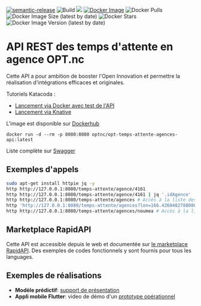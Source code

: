 [![semantic-release](https://img.shields.io/badge/%20%20%F0%9F%93%A6%F0%9F%9A%80-semantic--release-e10079.svg)](https://github.com/semantic-release/semantic-release)
![Build](https://github.com/opt-nc/opt-temps-attente-agences-api/actions/workflows/maven.yml/badge.svg)
[![](https://jitpack.io/v/opt-nc/opt-temps-attente-agences-api.svg)](https://jitpack.io/#opt-nc/opt-temps-attente-agences-api)
[![Docker Image](https://img.shields.io/badge/docker-homepage-blue)](https://hub.docker.com/repository/docker/optnc/opt-temps-attente-agences-api)
![Docker Pulls](https://img.shields.io/docker/pulls/optnc/opt-temps-attente-agences-api)
![Docker Image Size (latest by date)](https://img.shields.io/docker/image-size/optnc/opt-temps-attente-agences-api)
![Docker Stars](https://img.shields.io/docker/stars/optnc/opt-temps-attente-agences-api)
![Docker Image Version (latest by date)](https://img.shields.io/docker/v/optnc/opt-temps-attente-agences-api?arch=amd64&sort=date)

# API REST des temps d'attente en agence OPT.nc

Cette API a pour ambition de booster l'Open Innovation et permettre la réalisation d'intégrations efficaces et originales.

Tutoriels Katacoda :
 - [Lancement via Docker avec test de l'API](https://www.katacoda.com/opt-labs/courses/opt-temps-attente-agences/basique)
 - [Lancement via Knative](https://www.katacoda.com/opt-labs/courses/opt-temps-attente-agences/Kknative)

L'image est disponible sur [Dockerhub](https://hub.docker.com/repository/docker/optnc/opt-temps-attente-agences-api)

```shell
docker run -d --rm -p 8080:8080 optnc/opt-temps-attente-agences-api:latest
```

Liste complète sur [Swagger](http://127.0.0.1:8080/doc.tempsattente.html)

## Exemples d'appels
```bash
sudo apt-get install httpie jq -y
http http://127.0.0.1:8080/temps-attente/agence/4161
http http://127.0.0.1:8080/temps-attente/agence/4161 | jq '.idAgence'
http http://127.0.0.1:8080/temps-attente/agences # Accès à la liste des agences
http 'http://127.0.0.1:8080/temps-attente/agences?lon=166.4260482788086&lat=-22.25097078275085&distanceInMeters=3000' # Accès à la liste des communes par distance
http http://127.0.0.1:8080/temps-attente/agences/noumea # Accès à la liste des agences de Nouméa
```
## Marketplace RapidAPI

Cette API est accessible depuis le web et documentée sur [le marketplace RapidAPI](https://rapidapi.com/opt-nc-opt-nc-default/api/temps-attente-en-agence).
Des exemples de codes fonctionnels y sont fournis pour tous les languages.

## Exemples de réalisations

- **Modèle prédictif**: [support de présentation](https://slides.com/monimpaul/deck-4c5e0d#/)
- **Appli mobile Flutter**: video de démo d'un [prototype opérationnel](https://youtu.be/FJzCIQDsMtc)
